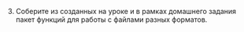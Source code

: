 3. Соберите из созданных на уроке и в рамках домашнего задания пакет функций для работы с файлами разных форматов.